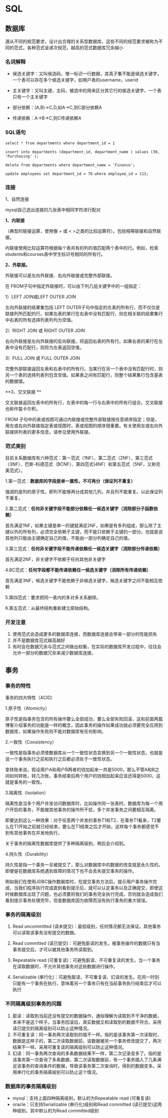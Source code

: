 # SQL

## 数据库

遵从不同的规范要求，设计出合理的关系型数据库，这些不同的规范要求被称为不同的范式，各种范式呈递次规范，越高的范式数据库冗余越小

### 名词解释

* 侯选关键字：又叫侯选码，惟一标识一行数据，其真子集不能是侯选关键字，一个表可以存在多个侯选关键字，如用户表的username，userid

* 主关键字：又叫主键，主码，被选中的用来区分其它行的侯选关键字，一个表只有一个主关键字

* 部分依赖：\(A,B\)-&gt;C,D,如A-&gt;C,则C部分依赖A

* 传递依赖：A-&gt;B-&gt;C,则C传递依赖A

### SQL语句

```
select * from departments where department_id = 1

insert into departments (department_id, department_name ) values (30, 'Purchasing' );

delete from departments where department_name = 'Finance';

update employees set department_id = 70 where employee_id = 113;
```

### 连接

1、自然连接

mysql自己选出连接的几张表中相同字符进行配对

**1、内联接**

（典型的联接运算，使用像 =  或 &lt; &gt;之类的比较运算符）。包括相等联接和自然联接。

内联接使用比较运算符根据每个表共有的列的值匹配两个表中的行。例如，检索 students和courses表中学生标识号相同的所有行。

**2、外联接。**

外联接可以是左向外联接、右向外联接或完整外部联接。

在 FROM子句中指定外联接时，可以由下列几组关键字中的一组指定：

1）LEFT  JOIN或LEFT OUTER JOIN

左向外联接的结果集包括  LEFT OUTER子句中指定的左表的所有行，而不仅仅是联接列所匹配的行。如果左表的某行在右表中没有匹配行，则在相关联的结果集行中右表的所有选择列表列均为空值。

2）RIGHT  JOIN 或 RIGHT  OUTER  JOIN

右向外联接是左向外联接的反向联接。将返回右表的所有行。如果右表的某行在左表中没有匹配行，则将为左表返回空值。

3）FULL  JOIN 或 FULL OUTER JOIN

完整外部联接返回左表和右表中的所有行。当某行在另一个表中没有匹配行时，则另一个表的选择列表列包含空值。如果表之间有匹配行，则整个结果集行包含基表的数据值。

**3、交叉联接  **

交叉联接返回左表中的所有行，左表中的每一行与右表中的所有行组合。交叉联接也称作笛卡尔积。

FROM 子句中的表或视图可通过内联接或完整外部联接按任意顺序指定；但是，用左或右向外联接指定表或视图时，表或视图的顺序很重要。有关使用左或右向外联接排列表的更多信息，请参见使用外联接。

### 范式类别

目前关系数据库有六种范式：第一范式（1NF）、第二范式（2NF）、第三范式（3NF）、巴斯-科德范式（BCNF）、第四范式\(4NF）和第五范式（5NF，又称完美范式）。

1.第一范式：**数据库的字段是单一属性，不可再分（**保证列不重复**）**

强调的是列的原子性，即列不能够再分成其他几列，并且列不能重复。以此保证列不重复。

2.第二范式：**任何非关键字段不能部分依赖任一侯选关键字（**消除部分子函数依赖**）**

首先满足1NF，如果主键是单一的键就满足2NF，如果是有多列组成，那么除了主键以外的所有列，必须完全依赖于主键，而不能只依赖于主键的一部分。也就是说其他列只能由主键确定自己的值，不能由一部分列确定自己的值。

3.第三范式：**任何非关键字段不能传递依赖任一侯选关键字（**消除部分传递依赖**）**

首先满足2NF，非关键字不依赖于任何其他非关键字

4.BC范式：**任何字段都不能传递依赖任一侯选关键字（**消除所有传递依赖**）**

首先满足3NF，候选关键字不能依赖于非候选关键字，候选关键字之间不能相互依赖

5.第四范式：要求把同一表内的多对多关系删除。

6.第五范式：从最终结构重新建立原始结构。

### 开发注意

1. 使用范式会造成更多的数据库连接，而数据库连接会带来一部分的性能损失
2. 并不是数据库范式越高越好
3. 有时会在数据冗余与范式之间做出权衡，在实际的数据库开发过程中，往往会允许一部分的数据冗余来减少数据库连接。

## 事务

### 事务的特性

事务的四大特性（ACID）

1.原子性（Atomicity）

原子性是指事务包含的所有操作要么全部成功，要么全部失败回滚，这和前面两篇博客介绍事务的功能是一样的概念，因此事务的操作如果成功就必须要完全应用到数据库，如果操作失败则不能对数据库有任何影响。

2.一致性（Consistency）

一致性是指事务必须使数据库从一个一致性状态变换到另一个一致性状态，也就是说一个事务执行之前和执行之后都必须处于一致性状态。

拿转账来说，假设用户A和用户B两者的钱加起来一共是5000，那么不管A和B之间如何转账，转几次账，事务结束后两个用户的钱相加起来应该还得是5000，这就是事务的一致性。

3.隔离性（Isolation）

隔离性是当多个用户并发访问数据库时，比如操作同一张表时，数据库为每一个用户开启的事务，不能被其他事务的操作所干扰，多个并发事务之间要相互隔离。

即要达到这么一种效果：对于任意两个并发的事务T1和T2，在事务T1看来，T2要么在T1开始之前就已经结束，要么在T1结束之后才开始，这样每个事务都感觉不到有其他事务在并发地执行。

关于事务的隔离性数据库提供了多种隔离级别，稍后会介绍到。

4.持久性（Durability）

持久性是指一个事务一旦被提交了，那么对数据库中的数据的改变就是永久性的，即便是在数据库系统遇到故障的情况下也不会丢失提交事务的操作。

例如我们在使用JDBC操作数据库时，在提交事务方法后，提示用户事务操作完成，当我们程序执行完成直到看到提示后，就可以认定事务以及正确提交，即使这时候数据库出现了问题，也必须要将我们的事务完全执行完成，否则就会造成我们看到提示事务处理完毕，但是数据库因为故障而没有执行事务的重大错误。

### 事务的隔离级别

1. Read uncommitted \(读未提交\)：最低级别，任何情况都无法保证。其他事务可以读取该事务没有提交的数据。

2. Read committed \(读已提交\)：可避免脏读的发生。被事务操作的数据只有当事务提交后，才可以被其他事务所读取到。

3. Repeatable read \(可重复读\)：可避免脏读、不可重复读的发生。当一个事务在读取数据时，不允许其他事务对这些数据进行操作。

4. Serializable \(串行化\)：可避免脏读、不可重复读、幻读的发生。在同一时刻只能有一个事务在执行，意味着另一个事务只有在当前事务执行结束后才可以执行

### 不同隔离级别事务的问题

1. 脏读：读取到当前还没有提交的数据操作，通俗理解为读取到不干净的数据，本来不是这个样子。当事务回滚后，真实数据又和读取到的数据不符合。采用读已提交的隔离级别可以防止这种情况。
2. 不可重复读：同一事务两次读取到的值不一样。指的是该事务第一次读取时，数据是这样子的，第二次读取数据前，该数据被另一个事务修改提交了，两次结果不一样。采用可重复读的隔离级别可以防止这种情况。
3. 幻读：同一事务两次查询的多条数据结果不一样，第二次记录变多了。指的是该事务第一次查询了多条数据，第二次读取数据前，有一个事务插入了几条满足该事务的查询条件的数据，导致该事务第二次查询时，得到的数据变多。采用串行化的事务隔离级别可以防止这个情况。

### 数据库的事务隔离级别

* mysql：支持上面四种隔离级别，默认的为Repeatable read \(可重复读\)
* oracle：只支持Serializable \(串行化\)级别和Read committed \(读已提交\)这两种级别，其中默认的为Read committed级别



